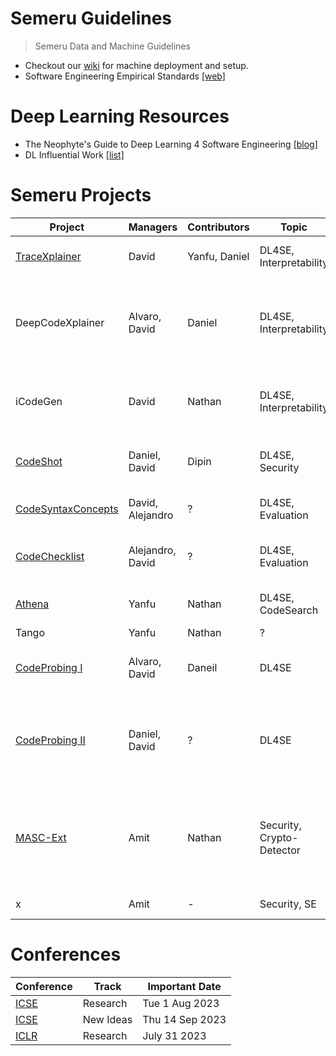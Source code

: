 # Semeru Guidelines
> Semeru Data and Machine Guidelines

- Checkout our [wiki](https://github.com/WM-SEMERU/semeru_guidelines/wiki) for machine deployment and setup.
- Software Engineering Empirical Standards [[web]](https://acmsigsoft.github.io/EmpiricalStandards/docs/)

# Deep Learning Resources
- The Neophyte's Guide to Deep Learning 4 Software Engineering [[blog]](https://github.com/WM-SEMERU/semeru_guidelines/blob/main/dl4se.md)
- DL Influential Work [[list]](https://github.com/WM-SEMERU/semeru_guidelines/blob/main/dlrefs.md)

# Semeru Projects
Project | Managers | Contributors | Topic | Description
---|---|---|---|--- 
[TraceXplainer](https://github.com/WM-SEMERU/traceXplainer) | David | Yanfu, Daniel | DL4SE, Interpretability | Software Retrieval Interpretability
DeepCodeXplainer | Alvaro, David | Daniel | DL4SE, Interpretability | Deep Code Generator Explainer: Unconditioned open-ended generation of code
iCodeGen | David | Nathan | DL4SE, Interpretability | Conditioned interpretability of neural language models
[CodeShot](https://github.com/WM-SEMERU/code_review_4_vulnerability) | Daniel, David | Dipin | DL4SE, Security | Few-Shot Learners for Code Summarization
[CodeSyntaxConcepts](https://github.com/WM-SEMERU/CodeSyntaxConcept) | David, Alejandro | ? | DL4SE, Evaluation | Capabilities for Syntax Concepts
[CodeChecklist](https://github.com/WM-SEMERU/CodeCheckList) | Alejandro, David | ? | DL4SE, Evaluation | Capabilities for evaluating neural language models
[Athena](https://github.com/WM-SEMERU/athena) | Yanfu | Nathan | DL4SE, CodeSearch | A graph architecture for code search
Tango | Yanfu | Nathan | ? | ?
[CodeProbing I](https://github.com/WM-SEMERU/CodeProbing) | Alvaro, David | Daneil | DL4SE | Probing Behavioral Testing for Code Generators [REF](https://arxiv.org/abs/2005.04118)
[CodeProbing II](https://github.com/WM-SEMERU/CodeProbing) | Daniel, David | ? | DL4SE | Probing Compositionality and Uniquiness of Unconditioned Code Generation
[MASC-Ext](https://github.com/Secure-Platforms-Lab-W-M/MASC-Artifact) | Amit | Nathan | Security, Crypto-Detector | Extending MASC - Mutation Analysis for evaluating Static Crypto-API misuse detectors
x | Amit | - | Security, SE | Security Tools in Practice

# Conferences
Conference | Track | Important Date
--- | --- | ---
[ICSE](https://conf.researchr.org/home/icse-2024) | Research | Tue 1 Aug 2023
[ICSE](https://conf.researchr.org/home/icse-2024)  | New Ideas | Thu 14 Sep 2023
[ICLR](https://waset.org/learning-representations-conference-in-october-2024-in-lisbon) | Research | July 31 2023
